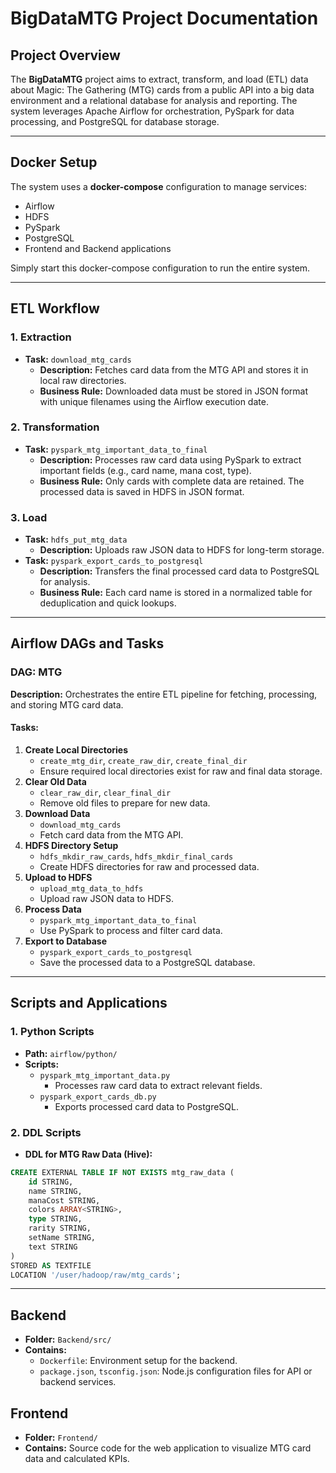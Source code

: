 # BigDataMTG Project Documentation

## Project Overview
The **BigDataMTG** project aims to extract, transform, and load (ETL) data about Magic: The Gathering (MTG) cards from a public API into a big data environment and a relational database for analysis and reporting. The system leverages Apache Airflow for orchestration, PySpark for data processing, and PostgreSQL for database storage.

---

## Docker Setup
The system uses a **docker-compose** configuration to manage services:
- Airflow
- HDFS
- PySpark
- PostgreSQL
- Frontend and Backend applications

Simply start this docker-compose configuration to run the entire system.

---

## ETL Workflow

### 1. **Extraction**
- **Task:** `download_mtg_cards`
    - **Description:** Fetches card data from the MTG API and stores it in local raw directories.
    - **Business Rule:** Downloaded data must be stored in JSON format with unique filenames using the Airflow execution date.

### 2. **Transformation**
- **Task:** `pyspark_mtg_important_data_to_final`
    - **Description:** Processes raw card data using PySpark to extract important fields (e.g., card name, mana cost, type).
    - **Business Rule:** Only cards with complete data are retained. The processed data is saved in HDFS in JSON format.

### 3. **Load**
- **Task:** `hdfs_put_mtg_data`
    - **Description:** Uploads raw JSON data to HDFS for long-term storage.
- **Task:** `pyspark_export_cards_to_postgresql`
    - **Description:** Transfers the final processed card data to PostgreSQL for analysis.
    - **Business Rule:** Each card name is stored in a normalized table for deduplication and quick lookups.

---

## Airflow DAGs and Tasks

### DAG: **MTG**
**Description:** Orchestrates the entire ETL pipeline for fetching, processing, and storing MTG card data.

#### Tasks:
1. **Create Local Directories**
    - `create_mtg_dir`, `create_raw_dir`, `create_final_dir`
    - Ensure required local directories exist for raw and final data storage.
2. **Clear Old Data**
    - `clear_raw_dir`, `clear_final_dir`
    - Remove old files to prepare for new data.
3. **Download Data**
    - `download_mtg_cards`
    - Fetch card data from the MTG API.
4. **HDFS Directory Setup**
    - `hdfs_mkdir_raw_cards`, `hdfs_mkdir_final_cards`
    - Create HDFS directories for raw and processed data.
5. **Upload to HDFS**
    - `upload_mtg_data_to_hdfs`
    - Upload raw JSON data to HDFS.
6. **Process Data**
    - `pyspark_mtg_important_data_to_final`
    - Use PySpark to process and filter card data.
7. **Export to Database**
    - `pyspark_export_cards_to_postgresql`
    - Save the processed data to a PostgreSQL database.

---

## Scripts and Applications

### 1. **Python Scripts**
- **Path:** `airflow/python/`
- **Scripts:**
    - `pyspark_mtg_important_data.py`
        - Processes raw card data to extract relevant fields.
    - `pyspark_export_cards_db.py`
        - Exports processed card data to PostgreSQL.

### 2. **DDL Scripts**
- **DDL for MTG Raw Data (Hive):**
```sql
CREATE EXTERNAL TABLE IF NOT EXISTS mtg_raw_data (
    id STRING, 
    name STRING, 
    manaCost STRING, 
    colors ARRAY<STRING>, 
    type STRING, 
    rarity STRING, 
    setName STRING, 
    text STRING
)
STORED AS TEXTFILE
LOCATION '/user/hadoop/raw/mtg_cards';
```

---

## Backend
- **Folder:** `Backend/src/`
- **Contains:**
    - `Dockerfile`: Environment setup for the backend.
    - `package.json`, `tsconfig.json`: Node.js configuration files for API or backend services.

## Frontend
- **Folder:** `Frontend/`
- **Contains:** Source code for the web application to visualize MTG card data and calculated KPIs.
